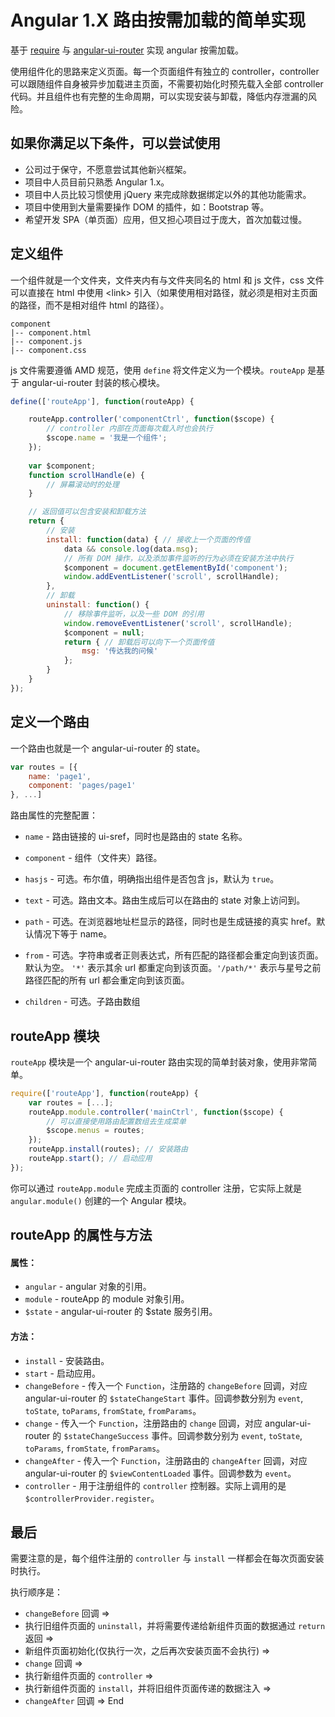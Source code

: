 # Angular 1.X 路由按需加载的简单实现

基于 [require](https://github.com/requirejs/requirejs) 与 [angular-ui-router](http://angular-ui.github.com/) 实现 angular 按需加载。

使用组件化的思路来定义页面。每一个页面组件有独立的 controller，controller 可以跟随组件自身被异步加载进主页面，不需要初始化时预先载入全部 controller 代码。并且组件也有完整的生命周期，可以实现安装与卸载，降低内存泄漏的风险。

## 如果你满足以下条件，可以尝试使用

- 公司过于保守，不愿意尝试其他新兴框架。
- 项目中人员目前只熟悉 Angular 1.x。
- 项目中人员比较习惯使用 jQuery 来完成除数据绑定以外的其他功能需求。
- 项目中使用到大量需要操作 DOM 的插件，如：Bootstrap 等。
- 希望开发 SPA（单页面）应用，但又担心项目过于庞大，首次加载过慢。



## 定义组件

一个组件就是一个文件夹，文件夹内有与文件夹同名的 html 和 js 文件，css 文件可以直接在 html 中使用 \<link> 引入（如果使用相对路径，就必须是相对主页面的路径，而不是相对组件 html 的路径）。

```
component
|-- component.html
|-- component.js
|-- component.css
```

js 文件需要遵循 AMD 规范，使用 `define` 将文件定义为一个模块。`routeApp` 是基于 angular-ui-router 封装的核心模块。

```js
define(['routeApp'], function(routeApp) {

    routeApp.controller('componentCtrl', function($scope) {
        // controller 内部在页面每次载入时也会执行
        $scope.name = '我是一个组件';
    });
    
    var $component;
    function scrollHandle(e) {
        // 屏幕滚动时的处理
    }

    // 返回值可以包含安装和卸载方法
    return {
        // 安装
        install: function(data) { // 接收上一个页面的传值
            data && console.log(data.msg);
            // 所有 DOM 操作，以及添加事件监听的行为必须在安装方法中执行
            $component = document.getElementById('component');
            window.addEventListener('scroll', scrollHandle);
        },
        // 卸载
        uninstall: function() {
            // 移除事件监听，以及一些 DOM 的引用
            window.removeEventListener('scroll', scrollHandle);
            $component = null;
            return { // 卸载后可以向下一个页面传值
                msg: '传达我的问候'
            };
        }
    }
});
```

## 定义一个路由

一个路由也就是一个 angular-ui-router 的 state。

```js
var routes = [{
    name: 'page1',
    component: 'pages/page1'
}, ...]
```

路由属性的完整配置：

- `name` - 路由链接的 ui-sref，同时也是路由的 state 名称。

- `component` - 组件（文件夹）路径。

- `hasjs` - 可选。布尔值，明确指出组件是否包含 js，默认为 `true`。

- `text` - 可选。路由文本。路由生成后可以在路由的 state 对象上访问到。

- `path` - 可选。在浏览器地址栏显示的路径，同时也是生成链接的真实 href。默认情况下等于 name。

- `from` - 可选。字符串或者正则表达式，所有匹配的路径都会重定向到该页面。默认为空。   `'*'` 表示其余 url 都重定向到该页面。`'/path/*'` 表示与星号之前路径匹配的所有 url 都会重定向到该页面。

- `children` - 可选。子路由数组



## routeApp 模块

`routeApp` 模块是一个 angular-ui-router 路由实现的简单封装对象，使用非常简单。

```js
require(['routeApp'], function(routeApp) {
    var routes = [...];
    routeApp.module.controller('mainCtrl', function($scope) {
        // 可以直接使用路由配置数组去生成菜单
        $scope.menus = routes;
    });
    routeApp.install(routes); // 安装路由
    routeApp.start(); // 启动应用
});
```

你可以通过 `routeApp.module` 完成主页面的 controller 注册，它实际上就是 `angular.module()` 创建的一个 Angular 模块。

## routeApp 的属性与方法

#### 属性：

- `angular` - angular 对象的引用。
- `module` - routeApp 的 module 对象引用。
- `$state` - angular-ui-router 的 $state 服务引用。

#### 方法：

- `install` - 安装路由。
- `start` - 启动应用。
- `changeBefore` - 传入一个 `Function`，注册路的 `changeBefore` 回调，对应 angular-ui-router 的 `$stateChangeStart` 事件。回调参数分别为 `event`, `toState`, `toParams`, `fromState`, `fromParams`。
- `change` - 传入一个 `Function`，注册路由的 `change` 回调，对应 angular-ui-router 的 `$stateChangeSuccess` 事件。回调参数分别为 `event`, `toState`, `toParams`, `fromState`, `fromParams`。
- `changeAfter` - 传入一个 `Function`，注册路由的 `changeAfter` 回调，对应 angular-ui-router 的 `$viewContentLoaded` 事件。回调参数为 `event`。
- `controller` - 用于注册组件的 `controller` 控制器。实际上调用的是 `$controllerProvider.register`。



## 最后

需要注意的是，每个组件注册的 `controller` 与 `install` 一样都会在每次页面安装时执行。

执行顺序是：

- `changeBefore` 回调 =>
- 执行旧组件页面的 `uninstall`，并将需要传递给新组件页面的数据通过 `return` 返回 =>
- 新组件页面初始化(仅执行一次，之后再次安装页面不会执行) =>
- `change` 回调 =>
- 执行新组件页面的 `controller` =>
- 执行新组件页面的 `install`，并将旧组件页面传递的数据注入 =>
- `changeAfter` 回调 => End

